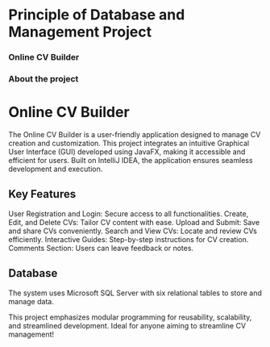 # Principle of Database and Management Project
### Online CV Builder
### About the project 

# Online CV Builder
The Online CV Builder is a user-friendly application designed to manage CV creation and customization. This project integrates an intuitive Graphical User Interface (GUI) developed using JavaFX, making it accessible and efficient for users. Built on IntelliJ IDEA, the application ensures seamless development and execution.

## Key Features
User Registration and Login: Secure access to all functionalities.
Create, Edit, and Delete CVs: Tailor CV content with ease.
Upload and Submit: Save and share CVs conveniently.
Search and View CVs: Locate and review CVs efficiently.
Interactive Guides: Step-by-step instructions for CV creation.
Comments Section: Users can leave feedback or notes.
## Database
The system uses Microsoft SQL Server with six relational tables to store and manage data.

This project emphasizes modular programming for reusability, scalability, and streamlined development. Ideal for anyone aiming to streamline CV management!
